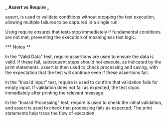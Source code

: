 **_ Assert vs Require _**

assert, is used to validate conditions without stopping the test execution, allowing multiple failures to be captured in a single run.

Using require ensures that tests stop immediately if fundamental conditions are not met, preventing the execution of meaningless test logic.

**\* Notes **

In the "Valid Data" test, require assertions are used to ensure the data is valid. If these fail, subsequent steps should not execute, as indicated by the print statements. assert is then used to check processing and saving, with the expectation that the test will continue even if these assertions fail.

In the "Invalid Input" test, require is used to confirm that validation fails for empty input. If validation does not fail as expected, the test stops immediately after printing the relevant message.

In the "Invalid Processing" test, require is used to check the initial validation, and assert is used to check that processing fails as expected. The print statements help trace the flow of execution.
